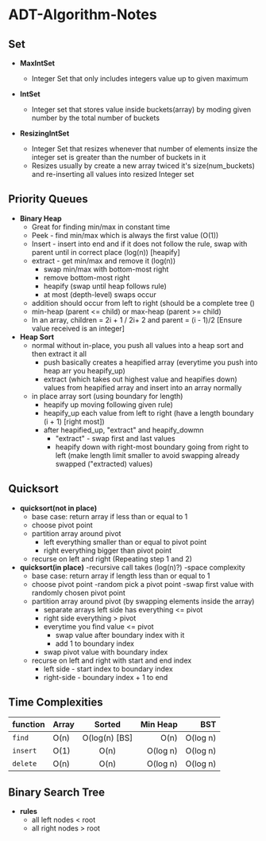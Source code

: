 # ADT-Algorithm-Notes

## Set

- **MaxIntSet**
    - Integer Set that only includes integers value up to given maximum

- **IntSet**
    - Integer set that stores value inside buckets(array) by moding given number by the total number of buckets
- **ResizingIntSet**
    - Integer Set that resizes whenever that number of elements insize the integer set is greater than the number of buckets in it
    - Resizes usually by create a new array twiced it's size(num_buckets) and re-inserting all values into resized Integer set


## Priority Queues
- **Binary Heap**
    - Great for finding min/max in constant time
    - Peek - find min/max which is always the first value (O(1))
    - Insert - insert into end and if it does not follow the rule, swap with parent until in correct place (log(n)) [heapify]
    - extract - get min/max and remove it (log(n))
        - swap min/max with bottom-most right
        - remove bottom-most right
        - heapify (swap until heap follows rule) 
        - at most (depth-level) swaps occur 
    - addition should occur from left to right (should be a complete tree ()
    - min-heap (parent <= child) or max-heap (parent >=  child)
    - In an array, children = 2i + 1 / 2i+ 2 and parent = (i - 1)/2 [Ensure value received is an integer]
- **Heap Sort**
    - normal without in-place, you push all values into a heap sort and then extract it all
        - push basically creates a heapified array (everytime you push into heap arr you heapify_up)
        - extract (which takes out highest value and heapifies down) values from heapified array and insert into an array normally
    - in place array sort (using boundary for length)
        - heapify up moving following given rule)
        - heapify_up each value from left to right (have a length boundary (i + 1) [right most])
        - after heapified_up, "extract" and heapify_dowmn
            - "extract" - swap first and last values
            - heapify down with right-most boundary going from right to left (make length limit smaller to avoid swapping already swapped ("extracted) values)

## Quicksort
-   **quicksort(not in place)**
    - base case: return array if less than or equal to 1
    - choose pivot point
    - partition array around pivot
        - left everything  smaller than or equal to pivot point
        - right everything bigger than pivot point
    - recurse on left and right (Repeating step 1 and 2)
- **quicksort(in place)**
    -recursive call takes (log(n)?) -space complexity
    - base case: return array if length less than or equal to 1
    - choose pivot point
        -random pick a pivot point
        -swap first value with randomly chosen pivot point
    - partition array around pivot (by swapping elements inside the array)
        - separate arrays left side has everything <= pivot
        - right side everything > pivot
        - everytime you find value <= pivot
            - swap value after boundary index with it
            - add 1 to boundary index
        - swap pivot value with boundary index
    - recurse on left and right with start and end index
        - left side - start index to boundary index
        - right-side - boundary index + 1 to end

## Time Complexities

|function | **Array**       | **Sorted**          | **Min Heap** | **BST**|
| ------------- | ------------- |:-------------:| -----:|-----:|
| `find` |  O(n)  | O(log(n) [BS]| O(n) | O(log n)|
|`insert` | O(1)    | O(n)     |  O(log n) | O(log n)|
|`delete` | O(n) | O(n)     |    O(log n)| O(log n)

## Binary Search Tree
- **rules**
    - all left nodes < root
    - all right nodes > root